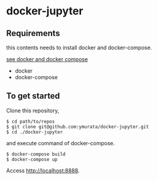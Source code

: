 # docker-jupyter

## Requirements
this contents needs to install docker and docker-compose.

[see docker and docker compose](https://docs.docker.com/install/)

- docker
- docker-compose

## To get started

Clone this repository,

```
$ cd path/to/repos
$ git clone git@github.com:ymurata/docker-jupyter.git
$ cd ./docker-jupyter
```

and execute command of docker-compose.

```
$ docker-compose build
$ docker-compose up
```

Access [http://localhost:8888](http://localhost:8888).
